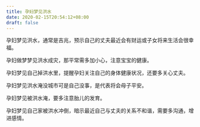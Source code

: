 ```yaml
---
title: 孕妇梦见洪水
date: 2020-02-15T20:54:12+08:00
draft: false
---
```


孕妇梦见洪水，通常是吉兆，预示自己的丈夫最近会有财运或子女将来生活会很幸福。

孕妇做梦梦见洪水成灾，那平常需多加小心，注意宝宝的健康。

孕妇梦见自己掉洪水里，提醒孕妇关注自己的身体健康状况，还要多关心丈夫。

孕妇梦见洪水淹没城市可是自己没事，是代表将会母子平安。

孕妇梦见被洪水淹，要多注意胎儿的发育。

孕妇梦见自己家被洪水冲倒，暗示最近自己与丈夫的关系不和谐，需要多沟通，增进感情。

